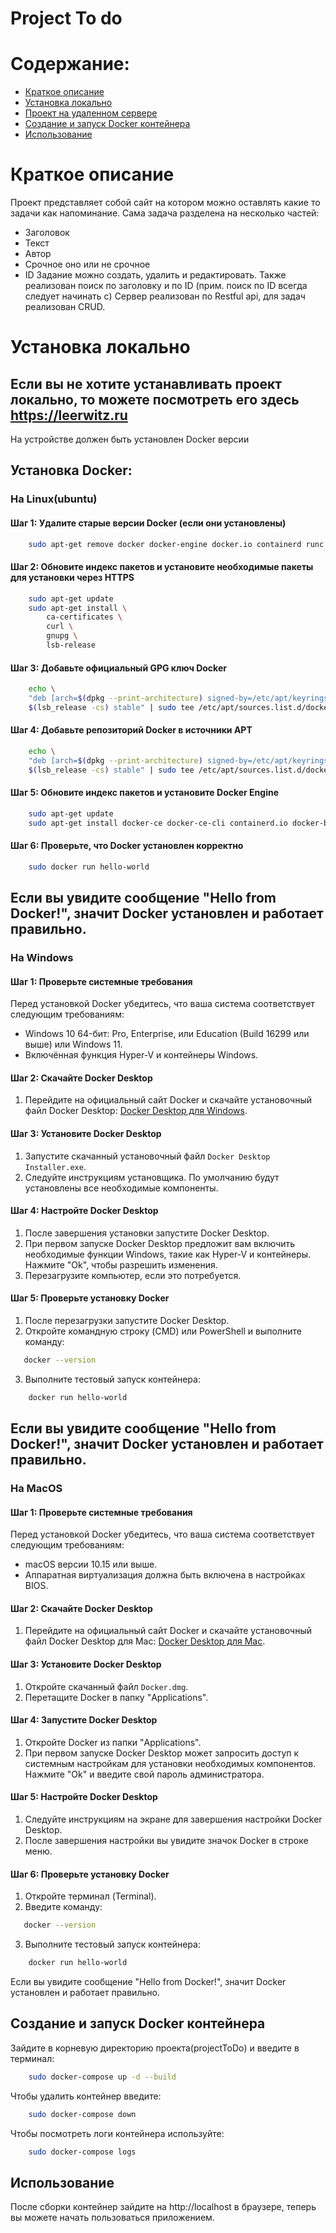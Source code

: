 # Project To do 
# Содержание:
- [Краткое описание](#краткое-описание)
- [Установка локально](#установка-локально)
- [Проект на удаленном сервере](https://leerwitz.ru)
- [Создание и запуск Docker контейнера](#создание-и-запуск-docker-контейнера)
- [Использование](#использование) 

# Краткое описание 
Проект представляет собой сайт на котором можно оставлять какие то задачи как напоминание. 
Сама задача разделена на несколько частей:
- Заголовок
- Текст
- Автор
- Срочное оно или не срочное
- ID
Задание можно создать, удалить и редактировать. Также реализован поиск 
по заголовку и по ID (прим. поиск по ID всегда следует начинать с)
Сервер реализован по Restful api, для задач реализован CRUD.

# Установка локально
## Если вы не хотите устанавливать проект локально, то можете посмотреть его здесь <https://leerwitz.ru>

На устройстве должен быть установлен Docker версии 
## Установка Docker:
### На Linux(ubuntu)
#### Шаг 1: Удалите старые версии Docker (если они установлены)
```bash
    sudo apt-get remove docker docker-engine docker.io containerd runc
```

#### Шаг 2: Обновите индекс пакетов и установите необходимые пакеты для установки через HTTPS
```bash
    sudo apt-get update
    sudo apt-get install \
        ca-certificates \
        curl \
        gnupg \
        lsb-release
```

#### Шаг 3: Добавьте официальный GPG ключ Docker
```bash
    echo \
    "deb [arch=$(dpkg --print-architecture) signed-by=/etc/apt/keyrings/docker.gpg] https://download.docker.com/linux/ubuntu \
    $(lsb_release -cs) stable" | sudo tee /etc/apt/sources.list.d/docker.list > /dev/null
```


#### Шаг 4: Добавьте репозиторий Docker в источники APT
```bash
    echo \
    "deb [arch=$(dpkg --print-architecture) signed-by=/etc/apt/keyrings/docker.gpg] https://download.docker.com/linux/ubuntu \
    $(lsb_release -cs) stable" | sudo tee /etc/apt/sources.list.d/docker.list > /dev/null
```


#### Шаг 5: Обновите индекс пакетов и установите Docker Engine
```bash
    sudo apt-get update
    sudo apt-get install docker-ce docker-ce-cli containerd.io docker-buildx-plugin docker-compose-plugin
```


#### Шаг 6: Проверьте, что Docker установлен корректно
```bash
    sudo docker run hello-world
```
Если вы увидите сообщение "Hello from Docker!", значит Docker установлен и работает правильно.
---

### На Windows 

#### Шаг 1: Проверьте системные требования

Перед установкой Docker убедитесь, что ваша система соответствует следующим требованиям:
- Windows 10 64-бит: Pro, Enterprise, или Education (Build 16299 или выше) или Windows 11.
- Включённая функция Hyper-V и контейнеры Windows.

#### Шаг 2: Скачайте Docker Desktop

1. Перейдите на официальный сайт Docker и скачайте установочный файл Docker Desktop: [Docker Desktop для Windows](https://desktop.docker.com/win/stable/Docker%20Desktop%20Installer.exe).

#### Шаг 3: Установите Docker Desktop

1. Запустите скачанный установочный файл `Docker Desktop Installer.exe`.
2. Следуйте инструкциям установщика. По умолчанию будут установлены все необходимые компоненты.

#### Шаг 4: Настройте Docker Desktop

1. После завершения установки запустите Docker Desktop.
2. При первом запуске Docker Desktop предложит вам включить необходимые функции Windows, такие как Hyper-V и контейнеры. Нажмите "Ok", чтобы разрешить изменения.
3. Перезагрузите компьютер, если это потребуется.

#### Шаг 5: Проверьте установку Docker

1. После перезагрузки запустите Docker Desktop.
2. Откройте командную строку (CMD) или PowerShell и выполните команду:
```bash
   docker --version
```
3. Выполните тестовый запуск контейнера:
```bash
    docker run hello-world
```
Если вы увидите сообщение "Hello from Docker!", значит Docker установлен и работает правильно.
---
### На MacOS

#### Шаг 1: Проверьте системные требования

Перед установкой Docker убедитесь, что ваша система соответствует следующим требованиям:
- macOS версии 10.15 или выше.
- Аппаратная виртуализация должна быть включена в настройках BIOS.

#### Шаг 2: Скачайте Docker Desktop

1. Перейдите на официальный сайт Docker и скачайте установочный файл Docker Desktop для Mac: [Docker Desktop для Mac](https://desktop.docker.com/mac/stable/Docker.dmg).

#### Шаг 3: Установите Docker Desktop

1. Откройте скачанный файл `Docker.dmg`.
2. Перетащите Docker в папку "Applications".

#### Шаг 4: Запустите Docker Desktop

1. Откройте Docker из папки "Applications".
2. При первом запуске Docker Desktop может запросить доступ к системным настройкам для установки необходимых компонентов. Нажмите "Ok" и введите свой пароль администратора.

#### Шаг 5: Настройте Docker Desktop

1. Следуйте инструкциям на экране для завершения настройки Docker Desktop.
2. После завершения настройки вы увидите значок Docker в строке меню.

#### Шаг 6: Проверьте установку Docker

1. Откройте терминал (Terminal).
2. Введите команду:
```bash
   docker --version
```
3. Выполните тестовый запуск контейнера:
```bash
    docker run hello-world
```
Если вы увидите сообщение "Hello from Docker!", значит Docker установлен и работает правильно.

## Создание и запуск Docker контейнера

Зайдите в корневую директорию проекта(projectToDo) и введите в терминал: 
```bash
    sudo docker-compose up -d --build
```
Чтобы удалить контейнер введите:
```bash
    sudo docker-compose down
```
Чтобы посмотреть логи контейнера используйте:
```bash
    sudo docker-compose logs
```

## Использование
После сборки контейнер зайдите на http://localhost в браузере,
теперь вы можете начать пользоваться приложением.
